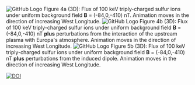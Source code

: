 ![GitHub Logo](/Animation_2.gif)
Figure 4a (3D): Flux of 100 keV triply-charged sulfur ions under uniform background field **B** = (-84,0,-410) nT. Animation moves in the direction of increasing West Longitude.
![GitHub Logo](/Animation_1.gif)
Figure 4b (3D): Flux of 100 keV triply-charged sulfur ions under uniform background field **B** = (-84,0,-410) nT **plus** perturbations from the interaction of the upstream plasma with Europa's atmosphere. Animation moves in the direction of increasing West Longitude.
![GitHub Logo](/Animation_3.gif)
Figure 5b (3D): Flux of 100 keV triply-charged sulfur ions under uniform background field **B** = (-84,0,-410) nT **plus** perturbations from the induced dipole. Animation moves in the direction of increasing West Longitude.


[![DOI](https://zenodo.org/badge/292410054.svg)](https://zenodo.org/badge/latestdoi/292410054)

